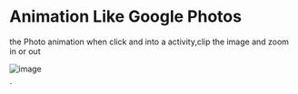 # Animation Like Google Photos
the Photo animation when click and into a activity,clip the image and zoom in or out

![image](https://github.com/kingty/ZoomAnimation/blob/master/screenshot.gif)

`


